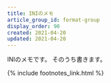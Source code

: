 ```yaml
---
title: INIのメモ
article_group_id: format-group
display_order: 90
created: 2021-04-20
updated: 2021-04-20
---
```

INIのメモです。
そのうち書きます。

{% include footnotes_link.html %}

